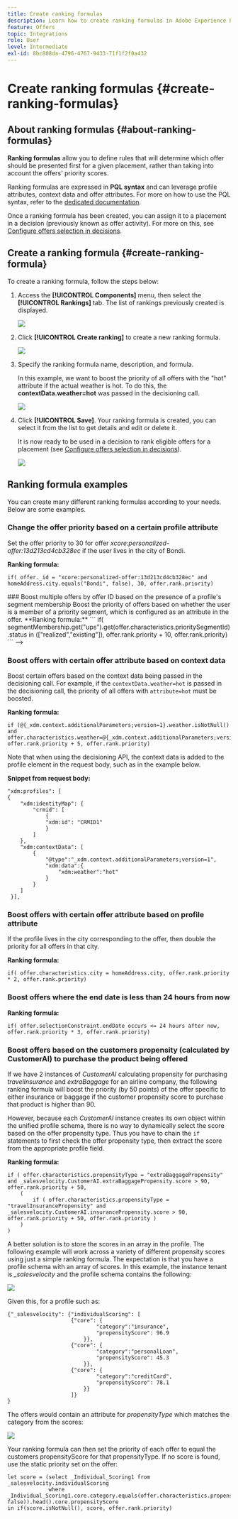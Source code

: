 ```yaml
---
title: Create ranking formulas
description: Learn how to create ranking formulas in Adobe Experience Platform.
feature: Offers
topic: Integrations
role: User
level: Intermediate
exl-id: 8bc808da-4796-4767-9433-71f1f2f0a432
---
```

# Create ranking formulas {#create-ranking-formulas}

## About ranking formulas {#about-ranking-formulas}

**Ranking formulas** allow you to define rules that will determine which offer should be presented first for a given placement, rather than taking into account the offers' priority scores.

Ranking formulas are expressed in **PQL syntax** and can leverage profile attributes, context data and offer attributes. For more on how to use the PQL syntax, refer to the [dedicated documentation](https://experienceleague.adobe.com/docs/experience-platform/segmentation/pql/overview.html).

Once a ranking formula has been created, you can assign it to a placement in a decision (previously known as offer activity). For more on this, see [Configure offers selection in decisions](../offer-activities/configure-offer-selection.md).

## Create a ranking formula {#create-ranking-formula}

To create a ranking formula, follow the steps below:

1. Access the **[!UICONTROL Components]** menu, then select the **[!UICONTROL Rankings]** tab. The list of rankings previously created is displayed.

    ![](../../assets/rankings-list.png)

1. Click **[!UICONTROL Create ranking]** to create a new ranking formula.

    ![](../../assets/ranking-create-formula.png)

1. Specify the ranking formula name, description, and formula. 

    In this example, we want to boost the priority of all offers with the "hot" attribute if the actual weather is hot. To do this, the **contextData.weather=hot** was passed in the decisioning call.

    ![](../../assets/ranking-syntax.png)

1. Click **[!UICONTROL Save]**. Your ranking formula is created, you can select it from the list to get details and edit or delete it.

    It is now ready to be used in a decision to rank eligible offers for a placement (see [Configure offers selection in decisions](../offer-activities/configure-offer-selection.md)).

    ![](../../assets/ranking-formula-created.png)

## Ranking formula examples

You can create many different ranking formulas according to your needs. Below are some examples.

<!--
###Boost by offer ID

Boost the priority of an offer with the offer ID *xcore:personalized-offer:13d213cd4cb328ec* by 5.

**Ranking formula:**

```
if( offer._id = "xcore:personalized-offer:13d213cd4cb328ec", offer.rank.priority + 5, offer.rank.priority)
```
-->

### Change the offer priority based on a certain profile attribute

Set the offer priority to 30 for offer *xcore:personalized-offer:13d213cd4cb328ec* if the user lives in the city of Bondi.

**Ranking formula:**

```
if( offer._id = "xcore:personalized-offer:13d213cd4cb328ec" and homeAddress.city.equals("Bondi", false), 30, offer.rank.priority)
```
<!-->
### Boost multiple offers by offer ID based on the presence of a profile's segment membership

Boost the priority of offers based on whether the user is a member of a priority segment, which is configured as an attribute in the offer.

**Ranking formula:**

```
if( segmentMembership.get("ups").get(offer.characteristics.prioritySegmentId).status in (["realized","existing"]), offer.rank.priority + 10, offer.rank.priority)
```
-->

### Boost offers with certain offer attribute based on context data

Boost certain offers based on the context data being passed in the decisioning call. For example, if the `contextData.weather=hot` is passed in the decisioning call, the priority of all offers with `attribute=hot` must be boosted.

**Ranking formula:**

```
if (@{_xdm.context.additionalParameters;version=1}.weather.isNotNull()
and offer.characteristics.weather=@{_xdm.context.additionalParameters;version=1}.weather, offer.rank.priority + 5, offer.rank.priority)
```

Note that when using the decisioning API, the context data is added to the profile element in the request body, such as in the example below.

**Snippet from request body:**

```
"xdm:profiles": [
{
    "xdm:identityMap": {
        "crmid": [
            {
            "xdm:id": "CRMID1"
            }
        ]
    },
    "xdm:contextData": [
        {
            "@type":"_xdm.context.additionalParameters;version=1",
            "xdm:data":{
                "xdm:weather":"hot"
            }
        }
    ]
 }],
```

### Boost offers with certain offer attribute based on profile attribute

If the profile lives in the city corresponding to the offer, then double the priority for all offers in that city.

**Ranking formula:**

```
if( offer.characteristics.city = homeAddress.city, offer.rank.priority * 2, offer.rank.priority)
```

### Boost offers where the end date is less than 24 hours from now

**Ranking formula:**

```
if( offer.selectionConstraint.endDate occurs <= 24 hours after now, offer.rank.priority * 3, offer.rank.priority)
```

### Boost offers based on the customers propensity (calculated by CustomerAI) to purchase the product being offered

If we have 2 instances of *CustomerAI* calculating propensity for purchasing *travelInsurance* and *extraBaggage* for an airline company, the following ranking formula will boost the priority (by 50 points) of the offer specific to either insurance or baggage if the customer propensity score to purchase that product is higher than 90.

However, because each *CustomerAI* instance creates its own object within the unified profile schema, there is no way to dynamically select the score based on the offer propensity type. Thus you have to chain the `if` statements to first check the offer propensity type, then extract the score from the appropriate profile field.   

**Ranking formula:**

```
if ( offer.characteristics.propensityType = "extraBaggagePropensity" and _salesvelocity.CustomerAI.extraBaggagePropensity.score > 90, offer.rank.priority + 50,
    (
        if ( offer.characteristics.propensityType = "travelInsurancePropensity" and _salesvelocity.CustomerAI.insurancePropensity.score > 90, offer.rank.priority + 50, offer.rank.priority )
    )
)
```

A better solution is to store the scores in an array in the profile. The following example will work across a variety of different propensity scores using just a simple ranking formula. The expectation is that you have a profile schema with an array of scores. In this example, the instance tenant is *_salesvelocity* and the profile schema contains the following:

![](../../assets/ranking-example-schema.png)

Given this, for a profile such as:

```
{"_salesvelocity": {"individualScoring": [
                    {"core": {
                            "category":"insurance",
                            "propensityScore": 96.9
                        }},
                    {"core": {
                            "category":"personalLoan",
                            "propensityScore": 45.3
                        }},
                    {"core": {
                            "category":"creditCard",
                            "propensityScore": 78.1
                        }}
                    ]}
}
```

The offers would contain an attribute for *propensityType* which matches the category from the scores:

![](../../assets/ranking-example-propensityType.png)

Your ranking formula can then set the priority of each offer to equal the customers propensityScore for that propensityType. If no score is found, use the static priority set on the offer:

```
let score = (select _Individual_Scoring1 from _salesvelocity.individualScoring
             where _Individual_Scoring1.core.category.equals(offer.characteristics.propensityType, false)).head().core.propensityScore
in if(score.isNotNull(), score, offer.rank.priority)
```
